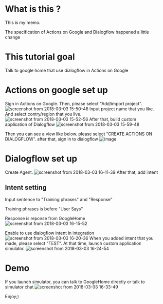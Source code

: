 # What is this ? 
This is my memo. 

The specification of Actions on Google and Dialogflow happened a little change
# This tutorial goal
Talk to google home that use dialogflow in Actions on Google

# Actions on google set up
Sign in Actions on Google. Then, please select "Add/import project".
![screenshot from 2018-03-03 15-50-48](https://user-images.githubusercontent.com/24353841/36931520-c2622f4e-1efa-11e8-8ecf-afdd209cb2df.png)
Input project name that you like. And select contry/region that you live.
![screenshot from 2018-03-03 15-52-56](https://user-images.githubusercontent.com/24353841/36931536-2a155d6e-1efb-11e8-9c33-d256a5a8e5a3.png)
After that, build custom application of Dialogflow
![screenshot from 2018-03-03 15-59-48](https://user-images.githubusercontent.com/24353841/36931581-3a1af362-1efc-11e8-8398-a6c73530abfd.png)

Then you can see a view like below. please select "CREATE ACTIONS ON DIALOGFLOW".
after that, sign in to dialogflow
![image](https://user-images.githubusercontent.com/24353841/36931615-fc089736-1efc-11e8-8062-ebcec668e2fa.png)

# Dialogflow set up
Create Agent. 
![screenshot from 2018-03-03 16-11-39](https://user-images.githubusercontent.com/24353841/36931633-a0d5e2d2-1efd-11e8-8e6d-133bbb79fd19.png)
After that, add intent
## Intent setting
Input sentence to "Training phrases" and "Response"

Training phrases is before "User Says"

Response is reponse from GoogleHome
![screenshot from 2018-03-03 16-15-52](https://user-images.githubusercontent.com/24353841/36931658-39e4526a-1efe-11e8-9c50-4fc2c7756250.png)

Enable to use dialogflow intent in integration 
![screenshot from 2018-03-03 16-20-36](https://user-images.githubusercontent.com/24353841/36931700-e48bddb4-1efe-11e8-9e00-2259015cd48c.png)
When you added intent that you made, please select "TEST". At that time, launch custom application simulator.
![screenshot from 2018-03-03 16-24-54](https://user-images.githubusercontent.com/24353841/36931734-81daefe2-1eff-11e8-9048-968763663ff3.png)

# Demo
If you launch simulator, you can talk to GoogleHome directly or talk to simulator chat
![screenshot from 2018-03-03 16-33-49](https://user-images.githubusercontent.com/24353841/36931778-b91c637c-1f00-11e8-801f-429f7003fb4f.png)

Enjoy;)
